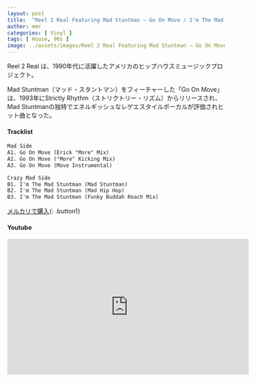```yaml
---
layout: post
title:  "Reel 2 Real Featuring Mad Stuntman – Go On Move / I'm The Mad Stuntman"
author: mmr
categories: [ Vinyl ]
tags: [ House, 90s ]
image: ../assets/images/Reel 2 Real Featuring Mad Stuntman – Go On Move.webp
---
```


Reel 2 Real は、1990年代に活躍したアメリカのヒップハウスミュージックプロジェクト。

Mad Stuntman（マッド・スタントマン）をフィーチャーした「Go On Move」は、1993年にStrictly Rhythm（ストリクトリー・リズム）からリリースされ、Mad Stuntmanの独特でエネルギッシュなレゲエスタイルボーカルが評価されヒット曲となった。

#### Tracklist
```md
Mad Side
A1. Go On Move (Erick "More" Mix)
A2. Go On Move ("More" Kicking Mix)
A3. Go On Move (Move Instrumental)

Crazy Mad Side
B1. I'm The Mad Stuntman (Mad Stuntman)
B2. I'm The Mad Stuntman (Mad Hip Hop)
B3. I'm The Mad Stuntman (Funky Buddah Roach Mix)
```

[メルカリで購入](https://jp.mercari.com/item/m38805024606?afid=6142608987){: .button1}

#### Youtube 
<iframe width="560" height="315" src="https://www.youtube.com/embed/tM9sx0ZpAKY?si=fH6QnJVEPQkAQWa7" title="YouTube video player" frameborder="0" allow="accelerometer; autoplay; clipboard-write; encrypted-media; gyroscope; picture-in-picture; web-share" referrerpolicy="strict-origin-when-cross-origin" allowfullscreen></iframe>